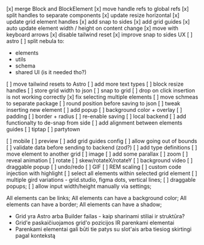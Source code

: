 [x] merge Block and BlockElement
[x] move handle refs to global refs
[x] split handles to separate components
[x] update resize horizontal
[x] update grid element handles
[x] add snap to sides
[x] add grid guides
[x] auto update element width / height on content change
[x] move with keyboard arrows
[x] disable tailwind reset
[x] improve snap to sides UX
[ ] astro
[ ] split nebula to:
- elements
- utils
- schema
- shared UI (is it needed tho?)

[ ] move tailwind resets to Astro
[ ] add more text types
[ ] block resize handles
[ ] store grid width to json
[ ] snap to grid
[ ] drop on click insertion is not working correctly
[x] fix selecting multiple elements
[ ] move schmeas to separate package
[ ] round position before saving to json
[ ] tweak inserting new element
[ ] add popup
[ ] background color + overlay
[ ] padding
[ ] border + radius
[ ] re-enable saving
[ ] local backend
[ ] add functionalty to de-snap from side
[ ] add alignment between elements guides
[ ] tiptap
[ ] partytown

[ ] mobile
[ ] preview
[ ] add grid guides config
[ ] allow going out of bounds
[ ] validate data before sending to backend (zod?)
[ ] add type definitions
[ ] move element to another grid
[ ] image
[ ] add some parallax
[ ] zoom
[ ] reveal animation
[ ] rotate
[ ] skew/rotateX/rotateY
[ ] background video
[ ] draggable popup
[ ] undo/redo
[ ] GIF
[ ] REM scaling
[ ] custom code injection with highlight
[ ] select all elements within selected grid element
[ ] multiple gird variations - grid.studio, figma dots, vertical lines;
[ ] draggable popups;
[ ] allow input width/height manually via settings;

All elements can be links;
All elements can have a background color;
All elements can have a border;
All elements can have a shadow;

- Grid yra Astro arba Builder failas - kaip sharinami stiliai ir struktūra?
- Grid'e paskaičiuojamos grid'o pozicijos IR parenkami elementai
- Parenkami elementai gali būti tie patys su slot'ais arba tiesiog skirtingi pagal kontekstą
